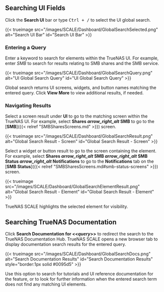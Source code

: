 &NewLine;

## Searching UI Fields

Click the **Search UI** bar or type <kbd>Ctrl + /</kbd> to select the UI global search.

{{< trueimage src="/images/SCALE/Dashboard/GlobalSearchSelected.png" alt="Search UI Bar" id="Search UI Bar" >}}

### Entering a Query

Enter a keyword to search for elements within the TrueNAS UI.
For example, enter *SMB* to search for results relating to SMB shares and the SMB service.

{{< trueimage src="/images/SCALE/Dashboard/GlobalSearchQuery.png" alt="UI Global Search Query" id="UI Global Search Query" >}}

Global search returns UI screens, widgets, and button names matching the entered query.
Click **View More** to view additional results, if needed.

### Navigating Results

Select a screen result under **UI** to go to the matching screen within the TrueNAS UI.
For example, select **Shares <i class="material-icons" aria-hidden="true" title="Arrow Right">arrow_right_alt</i> SMB** to go to the [**SMB**]({{< relref "SMBSharesScreens.md" >}}) screen.

{{< trueimage src="/images/SCALE/Dashboard/GlobalSearchResult.png" alt="Global Search Result - Screen" id="Global Search Result - Screen" >}}

Select a widget or button result to go to the screen containing the element.
For example, select **Shares <i class="material-icons" aria-hidden="true" title="Arrow Right">arrow_right_alt</i> SMB <i class="material-icons" aria-hidden="true" title="Arrow Right">arrow_right_alt</i> SMB Status <i class="material-icons" aria-hidden="true" title="Arrow Right">arrow_right_alt</i> Notifications** to go to the **Notifications** tab on the [**SMB Status**]({{< relref "SMBSharesScreens.md#smb-status-screens" >}}) screen.

{{< trueimage src="/images/SCALE/Dashboard/GlobalSearchElementResult.png" alt="Global Search Result - Element" id="Global Search Result - Element" >}}

TrueNAS SCALE highlights the selected element for visibility.

## Searching TrueNAS Documentation

Click **Search Documentation for <<*query*>>** to redirect the search to the TrueNAS Documentation Hub.
TrueNAS SCALE opens a new browser tab to display documentation search results for the entered query.

{{< trueimage src="/images/SCALE/Dashboard/GlobalSearchDocs.png" alt="Search Documentation Results" id="Search Documentation Results" style="border:1px solid #0095d5" >}}

Use this option to search for tutorials and UI reference documentation for the feature, or to look for further information when the entered search term does not find any matching UI elements.
